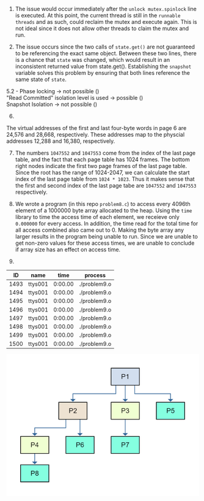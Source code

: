 1. The issue would occur immediately after the `unlock mutex.spinlock` line is executed. At this point, the current thread is still in the `runnable threads` and as such, could reclaim the mutex and execute again. This is not ideal since it does not allow other threads to claim the mutex and run.

2. The issue occurs since the two calls of `state.get()` are not guaranteed to be referencing the exact same object. Between these two lines, there is a chance that `state` was changed, which would result in an inconsistent returned value from state.get(). Establishing the `snapshot` variable solves this problem by ensuring that both lines reference the same state of `state`. 

 5.2 - Phase locking -> not possible () <br />
   "Read Committed" isolation level is used -> possible () <br />
   Snapshot Isolation -> not possible ()
   
6.
The virtual addresses of the first and last four-byte words in page 6 are 24,576 and 28,668, respectively. These addresses map to the physcial addresses 12,288 and 16,380, respectively.

7. The numbers `1047552` and `1047553` come from the index of the last page table, and the fact that each page table has 1024 frames. The bottom right nodes indicate the first two page frames of the last page table. Since the root has the range of 1024-2047, we can calculate the start index of the last page table from `1024 * 1023`. Thus it makes sense that the first and second index of the last page tabe are `1047552` and `1047553` respectively.

8. We wrote a program (in this repo `problem8.c`) to access every 4096th element of a 1000000 byte array allocated to the heap. Using the `time` library to time the access time of each element, we receieve only `0.000000` for every access. In addition, the time read for the total time for all access combined also came out to 0. Making the byte array any larger results in the program being unable to run. Since we are unable to get non-zero values for these access times, we are unable to conclude if array size has an effect on access time.

9.

| ID   | name    | time    | process      |
| ---- | ------- | ------- | ------------ |
| 1493 | ttys001 | 0:00.00 | ./problem9.o |
| 1494 | ttys001 | 0:00.00 | ./problem9.o |
| 1495 | ttys001 | 0:00.00 | ./problem9.o |
| 1496 | ttys001 | 0:00.00 | ./problem9.o |
| 1497 | ttys001 | 0:00.00 | ./problem9.o |
| 1498 | ttys001 | 0:00.00 | ./problem9.o |
| 1499 | ttys001 | 0:00.00 | ./problem9.o |
| 1500 | ttys001 | 0:00.00 | ./problem9.o |

![](./problem9.png )
